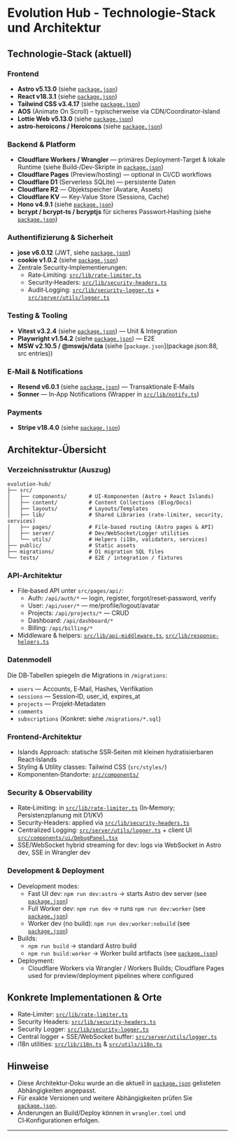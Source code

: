 # Evolution Hub - Technologie-Stack und Architektur

## Technologie‑Stack (aktuell)

### Frontend

- **Astro v5.13.0** (siehe [`package.json`](package.json:56))
- **React v18.3.1** (siehe [`package.json`](package.json:75))
- **Tailwind CSS v3.4.17** (siehe [`package.json`](package.json:115))
- **AOS** (Animate On Scroll) – typischerweise via CDN/Coordinator‑Island
- **Lottie Web v5.13.0** (siehe [`package.json`](package.json:74))
- **astro‑heroicons / Heroicons** (siehe [`package.json`](package.json:57))

### Backend & Platform

- **Cloudflare Workers / Wrangler** — primäres Deployment‑Target & lokale Runtime (siehe Build‑/Dev‑Skripte in [`package.json`](package.json:6))
- **Cloudflare Pages** (Preview/hosting) — optional in CI/CD workflows
- **Cloudflare D1** (Serverless SQLite) — persistente Daten
- **Cloudflare R2** — Objektspeicher (Avatare, Assets)
- **Cloudflare KV** — Key‑Value Store (Sessions, Cache)
- **Hono v4.9.1** (siehe [`package.json`](package.json:72))
- **bcrypt / bcrypt‑ts / bcryptjs** für sicheres Passwort‑Hashing (siehe [`package.json`](package.json:59-61))

### Authentifizierung & Sicherheit

- **jose v6.0.12** (JWT, siehe [`package.json`](package.json:73))
- **cookie v1.0.2** (siehe [`package.json`](package.json:66))
- Zentrale Security‑Implementierungen:
  - Rate‑Limiting: [`src/lib/rate-limiter.ts`](src/lib/rate-limiter.ts:1)
  - Security‑Headers: [`src/lib/security-headers.ts`](src/lib/security-headers.ts:1)
  - Audit‑Logging: [`src/lib/security-logger.ts`](src/lib/security-logger.ts:1) + [`src/server/utils/logger.ts`](src/server/utils/logger.ts:42)

### Testing & Tooling

- **Vitest v3.2.4** (siehe [`package.json`](package.json:120)) — Unit & Integration
- **Playwright v1.54.2** (siehe [`package.json`](package.json:90)) — E2E
- **MSW v2.10.5 / @mswjs/data** (siehe [`package.json`](package.json:88, src entries))

### E‑Mail & Notifications

- **Resend v6.0.1** (siehe [`package.json`](package.json:78)) — Transaktionale E‑Mails
- **Sonner** — In‑App Notifications (Wrapper in [`src/lib/notify.ts`](src/lib/notify.ts:1))

### Payments

- **Stripe v18.4.0** (siehe [`package.json`](package.json:81))

## Architektur‑Übersicht

### Verzeichnisstruktur (Auszug)

```text
evolution-hub/
├── src/
│   ├── components/       # UI‑Komponenten (Astro + React Islands)
│   ├── content/          # Content Collections (Blog/Docs)
│   ├── layouts/          # Layouts/Templates
│   ├── lib/              # Shared Libraries (rate‑limiter, security, services)
│   ├── pages/            # File‑based routing (Astro pages & API)
│   ├── server/           # Dev/WebSocket/Logger utilities
│   └── utils/            # Helpers (i18n, validators, services)
├── public/               # Static assets
├── migrations/           # D1 migration SQL files
└── tests/                # E2E / integration / fixtures
```

### API‑Architektur

- File‑based API unter `src/pages/api/`:
  - Auth: `/api/auth/*` — login, register, forgot/reset‑password, verify
  - User: `/api/user/*` — me/profile/logout/avatar
  - Projects: `/api/projects/*` — CRUD
  - Dashboard: `/api/dashboard/*`
  - Billing: `/api/billing/*`
- Middleware & helpers: [`src/lib/api-middleware.ts`](src/lib/api-middleware.ts:1), [`src/lib/response-helpers.ts`](src/lib/response-helpers.ts:1)

### Datenmodell

Die DB‑Tabellen spiegeln die Migrations in `/migrations`:

- `users` — Accounts, E‑Mail, Hashes, Verifikation
- `sessions` — Session‑ID, user_id, expires_at
- `projects` — Projekt‑Metadaten
- `comments`
- `subscriptions`
(Konkret: siehe `/migrations/*.sql`)

### Frontend‑Architektur

- Islands Approach: statische SSR‑Seiten mit kleinen hydratisierbaren React‑Islands
- Styling & Utility classes: Tailwind CSS (`src/styles/`)
- Komponenten‑Standorte: [`src/components/`](src/components:1)

### Security & Observability

- Rate‑Limiting: in [`src/lib/rate-limiter.ts`](src/lib/rate-limiter.ts:1) (In‑Memory; Persistenzplanung mit D1/KV)
- Security‑Headers: applied via [`src/lib/security-headers.ts`](src/lib/security-headers.ts:59)
- Centralized Logging: [`src/server/utils/logger.ts`](src/server/utils/logger.ts:37) + client UI [`src/components/ui/DebugPanel.tsx`](src/components/ui/DebugPanel.tsx:39)
- SSE/WebSocket hybrid streaming for dev: logs via WebSocket in Astro dev, SSE in Wrangler dev

### Development & Deployment

- Development modes:
  - Fast UI dev: `npm run dev:astro` → starts Astro dev server (see [`package.json`](package.json:11))
  - Full Worker dev: `npm run dev` → runs `npm run dev:worker` (see [`package.json`](package.json:6-13))
  - Worker dev (no build): `npm run dev:worker:nobuild` (see [`package.json`](package.json:10))
- Builds:
  - `npm run build` → standard Astro build
  - `npm run build:worker` → Worker build artifacts (see [`package.json`](package.json:17))
- Deployment:
  - Cloudflare Workers via Wrangler / Workers Builds; Cloudflare Pages used for preview/deployment pipelines where configured

## Konkrete Implementationen & Orte

- Rate‑Limiter: [`src/lib/rate-limiter.ts`](src/lib/rate-limiter.ts:1)
- Security Headers: [`src/lib/security-headers.ts`](src/lib/security-headers.ts:1)
- Security Logger: [`src/lib/security-logger.ts`](src/lib/security-logger.ts:1)
- Central logger + SSE/WebSocket buffer: [`src/server/utils/logger.ts`](src/server/utils/logger.ts:37)
- i18n utilities: [`src/lib/i18n.ts`](src/lib/i18n.ts:12) & [`src/utils/i18n.ts`](src/utils/i18n.ts:23)

## Hinweise

- Diese Architektur‑Doku wurde an die aktuell in [`package.json`](package.json:1) gelisteten Abhängigkeiten angepasst.
- Für exakte Versionen und weitere Abhängigkeiten prüfen Sie [`package.json`](package.json:6).
- Änderungen an Build/Deploy können in `wrangler.toml` und CI‑Konfigurationen erfolgen.

---
